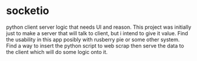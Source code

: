 # socketio
python client server logic that needs UI and reason.
This project was initially just to make a server that will talk to client, but i intend to give it value.
Find the usability in this app posibly with rusberry pie or some other system.
Find a way to insert the python script to web scrap then serve the data to the client which will do some logic onto it.
